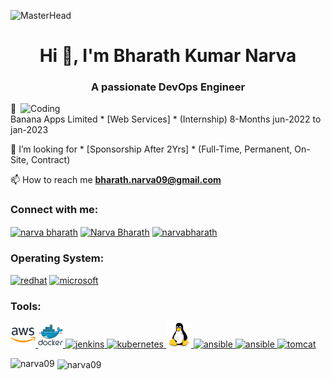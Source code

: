 ![MasterHead](https://img.freepik.com/premium-vector/devops-concept-business-illustration-red-blue-neon-gradients_52246-363.jpg?w=1380)
<h1 align="center">Hi 👋, I'm Bharath Kumar Narva</h1>
<h3 align="center">A passionate DevOps Engineer</h3>
<img align="right" alt="Coding" hight="400" width="488" src=https://liveimages.algoworks.com/new-algoworks/wp-content/uploads/2022/05/31103033/devOps-cloud-native.gif>

🔭 Banana Apps Limited * [Web Services] * (Internship) 8-Months jun-2022 to jan-2023

🤝 I’m looking for * [Sponsorship After 2Yrs] * (Full-Time, Permanent, On-Site, Contract)

📫 How to reach me **bharath.narva09@gmail.com**

<h3 align="left">Connect with me:</h3>
<p align="left">
<a href="https://www.linkedin.com/in/bharath-kumar-narva-4598a8151" target="blank"><img align="center" src="https://raw.githubusercontent.com/rahuldkjain/github-profile-readme-generator/master/src/images/icons/Social/linked-in-alt.svg" alt="narva bharath" height="30" width="40" /></a>
<a href="https://fb.com/Narva Bharath" target="blank"><img align="center" src="https://raw.githubusercontent.com/rahuldkjain/github-profile-readme-generator/master/src/images/icons/Social/facebook.svg" alt="Narva Bharath" height="30" width="40" /></a>
<a href="https://instagram.com/narvabharath" target="blank"><img align="center" src="https://raw.githubusercontent.com/rahuldkjain/github-profile-readme-generator/master/src/images/icons/Social/instagram.svg" alt="narvabharath" height="30" width="40" /></a>
</p>
<h3 align="left">Operating System:</h3>
<p align="left"> <a href="https://www.redhat.com/en" target="_blank"> <rel="noreferrer"> <img src= "https://cdn.jsdelivr.net/gh/devicons/devicon/icons/redhat/redhat-plain.svg" alt="redhat" height="40" width="40" /></a> <a href="https://www.microsoft.com/en-gb/windows/?r=1" target="_blank"> <rel="noreferrer"> <img src="https://cdn.jsdelivr.net/gh/devicons/devicon/icons/windows8/windows8-original.svg" alt="microsoft" height="40" width="40" /></a>  </p>

<h3 align="left">Tools:</h3>
<p align="left"> <a href="https://aws.amazon.com" target="_blank" rel="noreferrer"> <img src="https://raw.githubusercontent.com/devicons/devicon/master/icons/amazonwebservices/amazonwebservices-original-wordmark.svg" alt="aws" width="40" height="40"/> </a> <a href="https://www.docker.com/" target="_blank" rel="noreferrer"> <img src="https://raw.githubusercontent.com/devicons/devicon/master/icons/docker/docker-original-wordmark.svg" alt="docker" width="40" height="40"/> </a> <a href="https://www.jenkins.io" target="_blank" rel="noreferrer"> <img src="https://www.vectorlogo.zone/logos/jenkins/jenkins-icon.svg" alt="jenkins" width="40" height="40"/> </a> <a href="https://kubernetes.io" target="_blank" rel="noreferrer"> <img src="https://www.vectorlogo.zone/logos/kubernetes/kubernetes-icon.svg" alt="kubernetes" width="40" height="40"/> </a> <a href="https://www.linux.org/" target="_blank" rel="noreferrer"> <img src="https://raw.githubusercontent.com/devicons/devicon/master/icons/linux/linux-original.svg" alt="linux" width="40" height="40"/> </a> <a href="https://ansible.com" target="_blank" rel="noreferrer"> <img src="https://cdn.jsdelivr.net/gh/devicons/devicon/icons/ansible/ansible-original.svg" alt="ansible" width="40" height="40"/> </a> <a href="https://www.terraform.io/" target="_blank" rel="noreferrer"> <img src="https://cdn.jsdelivr.net/gh/devicons/devicon/icons/terraform/terraform-original.svg" alt="ansible" width="40" height="40"/> </a> <a href="https://tomcat.apache.org/" target="_blank" rel="noreferrer"> <img src="https://cdn.jsdelivr.net/gh/devicons/devicon/icons/tomcat/tomcat-original.svg" alt="tomcat" width="40" height="40"/> </a> </p>

<p><img align="left" src="https://github-readme-stats.vercel.app/api/top-langs?username=narva09&show_icons=true&locale=en&layout=compact" alt="narva09" /></p>

<p>&nbsp;<img align="center" src="https://github-readme-stats.vercel.app/api?username=narva09&show_icons=true&locale=en" alt="narva09" /></p>

